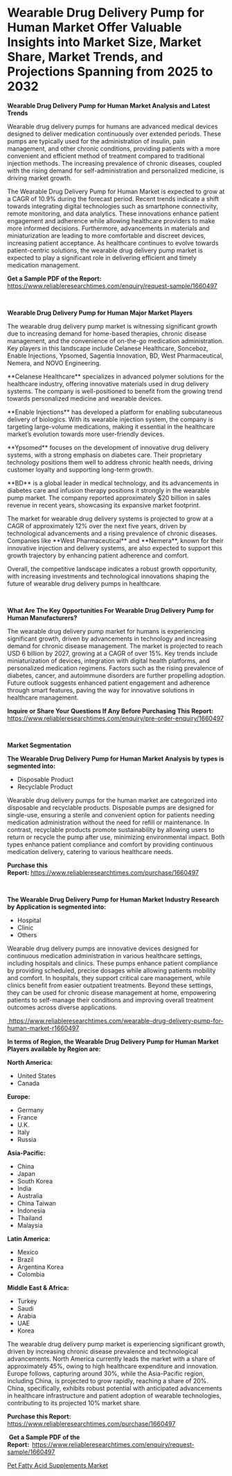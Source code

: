 <p><h1>Wearable Drug Delivery Pump for Human Market Offer Valuable Insights into Market Size, Market Share, Market Trends, and Projections Spanning from 2025 to 2032</h1></p><p><strong>Wearable Drug Delivery Pump for Human Market Analysis and Latest Trends</strong></p>
<p><p>Wearable drug delivery pumps for humans are advanced medical devices designed to deliver medication continuously over extended periods. These pumps are typically used for the administration of insulin, pain management, and other chronic conditions, providing patients with a more convenient and efficient method of treatment compared to traditional injection methods. The increasing prevalence of chronic diseases, coupled with the rising demand for self-administration and personalized medicine, is driving market growth.</p><p>The Wearable Drug Delivery Pump for Human Market is expected to grow at a CAGR of 10.9% during the forecast period. Recent trends indicate a shift towards integrating digital technologies such as smartphone connectivity, remote monitoring, and data analytics. These innovations enhance patient engagement and adherence while allowing healthcare providers to make more informed decisions. Furthermore, advancements in materials and miniaturization are leading to more comfortable and discreet devices, increasing patient acceptance. As healthcare continues to evolve towards patient-centric solutions, the wearable drug delivery pump market is expected to play a significant role in delivering efficient and timely medication management.</p></p>
<p><strong>Get a Sample PDF of the Report:&nbsp;</strong> <a href="https://www.reliableresearchtimes.com/enquiry/request-sample/1660497?utm_campaign=2007&utm_medium=2&utm_source=Github&utm_content=ia&utm_term=17012025&utm_id=wearable-drug-delivery-pump-for-human">https://www.reliableresearchtimes.com/enquiry/request-sample/1660497</a></p>
<p>&nbsp;</p>
<p><strong>Wearable Drug Delivery Pump for Human Major Market Players</strong></p>
<p><p>The wearable drug delivery pump market is witnessing significant growth due to increasing demand for home-based therapies, chronic disease management, and the convenience of on-the-go medication administration. Key players in this landscape include Celanese Healthcare, Sonceboz, Enable Injections, Ypsomed, Sagentia Innovation, BD, West Pharmaceutical, Nemera, and NOVO Engineering.</p><p>**Celanese Healthcare** specializes in advanced polymer solutions for the healthcare industry, offering innovative materials used in drug delivery systems. The company is well-positioned to benefit from the growing trend towards personalized medicine and wearable devices.</p><p>**Enable Injections** has developed a platform for enabling subcutaneous delivery of biologics. With its wearable injection system, the company is targeting large-volume medications, making it essential in the healthcare market’s evolution towards more user-friendly devices.</p><p>**Ypsomed** focuses on the development of innovative drug delivery systems, with a strong emphasis on diabetes care. Their proprietary technology positions them well to address chronic health needs, driving customer loyalty and supporting long-term growth.</p><p>**BD** is a global leader in medical technology, and its advancements in diabetes care and infusion therapy positions it strongly in the wearable pump market. The company reported approximately $20 billion in sales revenue in recent years, showcasing its expansive market footprint.</p><p>The market for wearable drug delivery systems is projected to grow at a CAGR of approximately 12% over the next five years, driven by technological advancements and a rising prevalence of chronic diseases. Companies like **West Pharmaceutical** and **Nemera**, known for their innovative injection and delivery systems, are also expected to support this growth trajectory by enhancing patient adherence and comfort.</p><p>Overall, the competitive landscape indicates a robust growth opportunity, with increasing investments and technological innovations shaping the future of wearable drug delivery pumps in healthcare.</p></p>
<p>&nbsp;</p>
<p><strong>What Are The Key Opportunities For Wearable Drug Delivery Pump for Human Manufacturers?</strong></p>
<p><p>The wearable drug delivery pump market for humans is experiencing significant growth, driven by advancements in technology and increasing demand for chronic disease management. The market is projected to reach USD 6 billion by 2027, growing at a CAGR of over 15%. Key trends include miniaturization of devices, integration with digital health platforms, and personalized medication regimens. Factors such as the rising prevalence of diabetes, cancer, and autoimmune disorders are further propelling adoption. Future outlook suggests enhanced patient engagement and adherence through smart features, paving the way for innovative solutions in healthcare management.</p></p>
<p><strong>Inquire or Share Your Questions If Any Before Purchasing This Report:</strong> <a href="https://www.reliableresearchtimes.com/enquiry/pre-order-enquiry/1660497?utm_campaign=2007&utm_medium=2&utm_source=Github&utm_content=ia&utm_term=17012025&utm_id=wearable-drug-delivery-pump-for-human">https://www.reliableresearchtimes.com/enquiry/pre-order-enquiry/1660497</a></p>
<p>&nbsp;</p>
<p><strong>Market Segmentation</strong></p>
<p><strong>The Wearable Drug Delivery Pump for Human Market Analysis by types is segmented into:</strong></p>
<p><ul><li>Disposable Product</li><li>Recyclable Product</li></ul></p>
<p><p>Wearable drug delivery pumps for the human market are categorized into disposable and recyclable products. Disposable pumps are designed for single-use, ensuring a sterile and convenient option for patients needing medication administration without the need for refill or maintenance. In contrast, recyclable products promote sustainability by allowing users to return or recycle the pump after use, minimizing environmental impact. Both types enhance patient compliance and comfort by providing continuous medication delivery, catering to various healthcare needs.</p></p>
<p><strong>Purchase this Report:&nbsp;</strong><a href="https://www.reliableresearchtimes.com/purchase/1660497?utm_campaign=2007&utm_medium=2&utm_source=Github&utm_content=ia&utm_term=17012025&utm_id=wearable-drug-delivery-pump-for-human">https://www.reliableresearchtimes.com/purchase/1660497</a></p>
<p>&nbsp;</p>
<p><strong>The Wearable Drug Delivery Pump for Human Market Industry Research by Application is segmented into:</strong></p>
<p><ul><li>Hospital</li><li>Clinic</li><li>Others</li></ul></p>
<p><p>Wearable drug delivery pumps are innovative devices designed for continuous medication administration in various healthcare settings, including hospitals and clinics. These pumps enhance patient compliance by providing scheduled, precise dosages while allowing patients mobility and comfort. In hospitals, they support critical care management, while clinics benefit from easier outpatient treatments. Beyond these settings, they can be used for chronic disease management at home, empowering patients to self-manage their conditions and improving overall treatment outcomes across diverse applications.</p></p>
<p><a href="https://www.reliableresearchtimes.com/wearable-drug-delivery-pump-for-human-market-r1660497?utm_campaign=2007&utm_medium=2&utm_source=Github&utm_content=ia&utm_term=17012025&utm_id=wearable-drug-delivery-pump-for-human">&nbsp;https://www.reliableresearchtimes.com/wearable-drug-delivery-pump-for-human-market-r1660497</a></p>
<p><strong>In terms of Region, the Wearable Drug Delivery Pump for Human Market Players available by Region are:</strong></p>
<p>
    <p> <strong> North America: </strong>
        <ul>
            <li>United States</li>
            <li>Canada</li>
        </ul>
        </p> 
    <p> <strong> Europe: </strong>
        <ul>
            <li>Germany</li>
            <li>France</li>
            <li>U.K.</li>
            <li>Italy</li>
            <li>Russia</li>
        </ul>
        </p> 
    <p> <strong> Asia-Pacific: </strong>
        <ul>
            <li>China</li>
            <li>Japan</li>
            <li>South Korea</li>
            <li>India</li>
            <li>Australia</li>
            <li>China Taiwan</li>
            <li>Indonesia</li>
            <li>Thailand</li>
            <li>Malaysia</li>
        </ul>
        </p> 
    <p> <strong> Latin America: </strong>
        <ul>
            <li>Mexico</li>
            <li>Brazil</li>
            <li>Argentina Korea</li>
            <li>Colombia</li>
        </ul>
        </p> 
    <p> <strong> Middle East & Africa: </strong>
        <ul>
            <li>Turkey</li>
            <li>Saudi</li>
            <li>Arabia</li>
            <li>UAE</li>
            <li>Korea</li>
        </ul>
    </p>
    </p>
<p><p>The wearable drug delivery pump market is experiencing significant growth, driven by increasing chronic disease prevalence and technological advancements. North America currently leads the market with a share of approximately 45%, owing to high healthcare expenditure and innovation. Europe follows, capturing around 30%, while the Asia-Pacific region, including China, is projected to grow rapidly, reaching a share of 20%. China, specifically, exhibits robust potential with anticipated advancements in healthcare infrastructure and patient adoption of wearable technologies, contributing to its projected 10% market share.</p></p>
<p><strong>Purchase this Report: </strong><a href="https://www.reliableresearchtimes.com/purchase/1660497?utm_campaign=2007&utm_medium=2&utm_source=Github&utm_content=ia&utm_term=17012025&utm_id=wearable-drug-delivery-pump-for-human">https://www.reliableresearchtimes.com/purchase/1660497</a></p>
<p>&nbsp;<strong>Get a Sample PDF of the Report:&nbsp;&nbsp;</strong><a href="https://www.reliableresearchtimes.com/enquiry/request-sample/1660497?utm_campaign=2007&utm_medium=2&utm_source=Github&utm_content=ia&utm_term=17012025&utm_id=wearable-drug-delivery-pump-for-human">https://www.reliableresearchtimes.com/enquiry/request-sample/1660497</a></p>
<p><strong></strong></p>
<p><p><a href="https://github.com/provorikovar/Market-Research-Report-List-6/blob/main/pet-fatty-acid-supplements-market.md?utm_campaign=2007&utm_medium=2&utm_source=Github&utm_content=ia&utm_term=17012025&utm_id=wearable-drug-delivery-pump-for-human">Pet Fatty Acid Supplements Market</a></p></p>